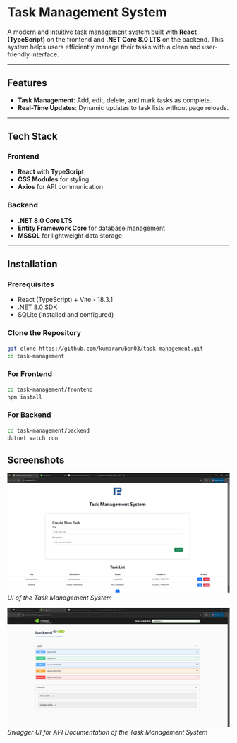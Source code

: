 # Task Management System

A modern and intuitive task management system built with **React (TypeScript)** on the frontend and **.NET Core 8.0 LTS** on the backend. This system helps users efficiently manage their tasks with a clean and user-friendly interface.

---

## Features

- **Task Management**: Add, edit, delete, and mark tasks as complete.
- **Real-Time Updates**: Dynamic updates to task lists without page reloads.

---

## Tech Stack

### Frontend

- **React** with **TypeScript**
- **CSS Modules** for styling
- **Axios** for API communication

### Backend

- **.NET 8.0 Core LTS**
- **Entity Framework Core** for database management
- **MSSQL** for lightweight data storage

---

## Installation

### Prerequisites

- React (TypeScript) + Vite - 18.3.1
- .NET 8.0 SDK
- SQLite (installed and configured)

### Clone the Repository

```bash
git clone https://github.com/kumararuben03/task-management.git
cd task-management
```

### For Frontend

```bash
cd task-management/frontend
npm install
```

### For Backend

```bash
cd task-management/backend
dotnet watch run
```

## Screenshots

![Alt Text](./frontend/src/assets/sample.png)
_UI of the Task Management System_

![Alt Text](./frontend/src/assets/swagger.png)
_Swagger UI for API Documentation of the Task Management System_
